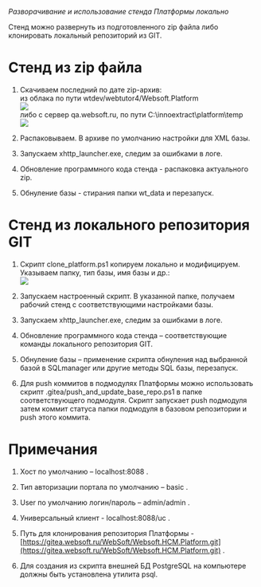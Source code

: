 _Разворачивание и использование стенда Платформы локально_

Стенд можно развернуть из подготовленного zip файла либо клонировать локальный репозиторий из GIT.

# Стенд из zip файла

1. Скачиваем последний по дате zip-архив:  
из облака по пути wtdev/webtutor4/Websoft.Platform  
![](file:///C:\Temp\~tmw0\7a944b06.tmp\img00001.PNG)  
либо с сервер qa.websoft.ru, по пути C:\innoextract\platform\temp  
![](file:///C:\Temp\~tmw0\7a944b06.tmp\img00002.PNG)

2. Распаковываем. В архиве по умолчанию настройки для XML базы.

3. Запускаем xhttp_launcher.exe, следим за ошибками в логе.

4. Обновление программного кода стенда - распаковка актуального zip.

5. Обнуление базы - стирания папки wt_data и перезапуск.

# Стенд из локального репозитория GIT

1. Скрипт clone_platform.ps1 копируем локально и модифицируем. Указываем папку, тип базы, имя базы и др.:  
![](file:///C:\Temp\~tmw0\7a944b06.tmp\img00003.PNG)

2. Запускаем настроенный скрипт. В указанной папке, получаем рабочий стенд с соответствующими настройками базы.

3. Запускаем xhttp_launcher.exe, следим за ошибками в логе.

4. Обновление программного кода стенда – соответствующие команды локального репозитория GIT.

5. Обнуление базы – применение скрипта обнуления над выбранной базой в SQLmanager или другие методы SQL базы, перезапуск.

6. Для push коммитов в подмодулях Платформы можно использовать скрипт .gitea/push_and_update_base_repo.ps1 в папке соответствующего подмодуля. Скрипт запускает push подмодуля затем коммит статуса папки подмодуля в базовом репозитории и push этого коммита.

# Примечания

1. Хост по умолчанию – localhost:8088 .

2. Тип авторизации портала по умолчанию – basic .

3. User по умолчанию логин/пароль – admin/admin .

4. Универсальный клиент - localhost:8088/uc .

5. Путь для клонирования репозитория Платформы - [https://gitea.websoft.ru/WebSoft/Websoft.HCM.Platform.git](https://gitea.websoft.ru/WebSoft/Websoft.HCM.Platform.git) .

6. Для создания из скрипта внешней БД PostgreSQL на компьютере должны быть установлена утилита psql.